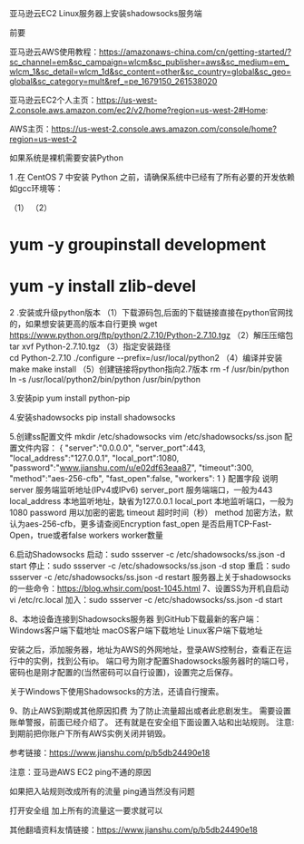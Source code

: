 亚马逊云EC2 Linux服务器上安装shadowsocks服务端

前要

亚马逊云AWS使用教程：https://amazonaws-china.com/cn/getting-started/?sc_channel=em&sc_campaign=wlcm&sc_publisher=aws&sc_medium=em_wlcm_1&sc_detail=wlcm_1d&sc_content=other&sc_country=global&sc_geo=global&sc_category=mult&ref_=pe_1679150_261538020

亚马逊云EC2个人主页：https://us-west-2.console.aws.amazon.com/ec2/v2/home?region=us-west-2#Home:

AWS主页：https://us-west-2.console.aws.amazon.com/console/home?region=us-west-2

如果系统是裸机需要安装Python

1 .在 CentOS 7 中安装 Python 之前，请确保系统中已经有了所有必要的开发依赖如gcc环境等：

（1）
（2）
# yum -y groupinstall development
# yum -y install zlib-devel

2 .安装或升级python版本
（1）下载源码包,后面的下载链接直接在python官网找的，如果想安装更高的版本自行更换
     wget https://www.python.org/ftp/python/2.7.10/Python-2.7.10.tgz
（2）解压压缩包        
     tar xvf Python-2.7.10.tgz
（3）指定安装路径     
     cd Python-2.7.10
     ./configure --prefix=/usr/local/python2
（4）编译并安装
     make
     make install
（5）创建链接将python指向2.7版本
     rm -f /usr/bin/python
     ln -s /usr/local/python2/bin/python /usr/bin/python

3.安装pip
     yum install python-pip

4.安装shadowsocks
     pip install shadowsocks

5.创建ss配置文件 
     mkdir /etc/shadowsocks
     vim /etc/shadowsocks/ss.json
     配置文件内容：
     {     "server":"0.0.0.0",     "server_port":443,     "local_address":"127.0.0.1",     "local_port":1080,     "password":"www.jianshu.com/u/e02df63eaa87",     "timeout":300,     "method":"aes-256-cfb",     "fast_open":false,     "workers": 1     }
配置字段	说明
server	服务端监听地址(IPv4或IPv6)
server_port	服务端端口，一般为443
local_address	本地监听地址，缺省为127.0.0.1
local_port	本地监听端口，一般为1080
password	用以加密的密匙
timeout	超时时间（秒）
method	加密方法，默认为aes-256-cfb，更多请查阅Encryption 
fast_open	是否启用TCP-Fast-Open，true或者false
workers	
worker数量

6.启动Shadowsocks
启动：sudo ssserver -c /etc/shadowsocks/ss.json -d start 停止：sudo ssserver -c /etc/shadowsocks/ss.json -d stop 重启：sudo ssserver -c /etc/shadowsocks/ss.json -d restart
服务器上关于shadowsocks的一些命令：https://blog.whsir.com/post-1045.html
7、设置SS为开机自启动
 vi /etc/rc.local
加入：sudo ssserver -c /etc/shadowsocks/ss.json -d start

8、本地设备连接到Shadowsocks服务器
到GitHub下载最新的客户端：
Windows客户端下载地址
macOS客户端下载地址
Linux客户端下载地址

安装之后，添加服务器，地址为AWS的外网地址，登录AWS控制台，查看正在运行中的实例，找到公有ip。 端口号为刚才配置Shadowsocks服务器时的端口号，密码也是刚才配置的(当然密码可以自行设置)，设置完之后保存。

关于Windows下使用Shadowsocks的方法，还请自行搜索。

9、防止AWS到期或其他原因扣费
为了防止流量超出或者此悲剧发生。
需要设置账单警报，前面已经介绍了。
还有就是在安全组下面设置入站和出站规则。
注意: 到期前把你账户下所有AWS实例关闭并销毁。



参考链接：https://www.jianshu.com/p/b5db24490e18


注意：亚马逊AWS EC2 ping不通的原因

如果把入站规则改成所有的流量 ping通当然没有问题



打开安全组 加上所有的流量这一要求就可以







其他翻墙资料友情链接：https://www.jianshu.com/p/b5db24490e18
